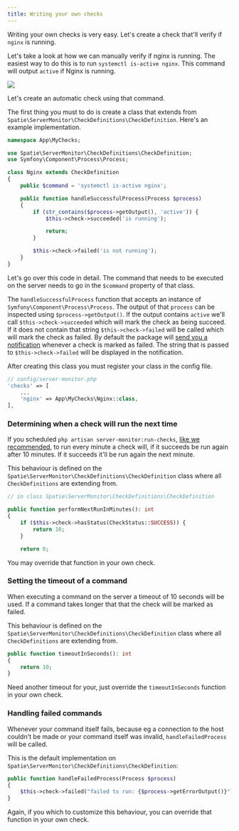 ```yaml
---
title: Writing your own checks
---
```


Writing your own checks is very easy. Let's create a check that'll verify if `nginx` is running.

Let's take a look at how we can manually verify if nginx is running. The easiest way to do this is to run `systemctl is-active nginx`. This command will output  `active` if Nginx is running.

<img src="/images/server-monitor/nginx.jpg">

Let's create an automatic check using that command.

The first thing you must to do is create a class that extends from `Spatie\ServerMonitor\CheckDefinitions\CheckDefinition`.  Here's an example implementation.

```php
namespace App\MyChecks;

use Spatie\ServerMonitor\CheckDefinitions\CheckDefinition;
use Symfony\Component\Process\Process;

class Nginx extends CheckDefinition
{
    public $command = 'systemctl is-active nginx';

    public function handleSuccessfulProcess(Process $process)
    {
        if (str_contains($process->getOutput(), 'active')) {
            $this->check->succeeded('is running');

            return;
        }

        $this->check->failed('is not running');
    }
}
```

Let's go over this code in detail. The command that needs to be executed on the server needs to go in the `$command` property of that class.

The `handleSuccessfulProcess` function that accepts an instance of `Symfony\Component\Process\Process`. The output of that  `process` can be inspected using  `$process->getOutput()`. If the output contains `active` we'll call `$this->check->succeeded` which will mark the check as being succeed. If it does not contain that string `$this->check->failed` will be called which will mark the check as failed. By default the package will [send you a notification](https://docs.spatie.be/laravel-server-monitor/v1/monitoring-basics/notifications-and-events) whenever a check is marked as failed. The string that is passed to `$this->check->failed` will be displayed in the notification.

After creating this class you must register your class in the config file.

```php
// config/server-monitor.php
'checks' => [
    ...
    'nginx' => App\MyChecks\Nginx::class,
],
```

### Determining when a check will run the next time

 If you scheduled `php artisan server-monitor:run-checks`, [like we recommended](https://docs.spatie.be/laravel-server-monitor/v1/installation-and-setup#scheduling), to run every minute a check will, if it succeeds be run again after 10 minutes. If it succeeds it'll be run again the next minute.
 
 This behaviour is defined on the `Spatie\ServerMonitor\CheckDefinitions\CheckDefinition` class where all `CheckDefinitions` are extending from.
 
 ```php
 // in class Spatie\ServerMonitor\CheckDefinitions\CheckDefinition
 
 public function performNextRunInMinutes(): int
 {
     if ($this->check->hasStatus(CheckStatus::SUCCESS)) {
         return 10;
     }

     return 0;
 ```
 
You may override that function in your own check.

### Setting the timeout of a command

When executing a command on the server a timeout of 10 seconds will be used. If a command takes longer that that the check will be marked as failed.

 This behaviour is defined on the `Spatie\ServerMonitor\CheckDefinitions\CheckDefinition` class where all `CheckDefinitions` are extending from.
 
```php
public function timeoutInSeconds(): int
{
    return 10;
}
```

Need another timeout for your, just override the `timeoutInSeconds` function in your own check.

### Handling failed commands

Whenever your command itself fails, because eg a connection to the host couldn't be made or your command itself was invalid, `handleFailedProcess` will be called.

This is the default implementation on `Spatie\ServerMonitor\CheckDefinitions\CheckDefinition`:

```php 
public function handleFailedProcess(Process $process)
{
    $this->check->failed("failed to run: {$process->getErrorOutput()}");
}
```

Again, if you which to customize this behaviour, you can override that function in your own check.
